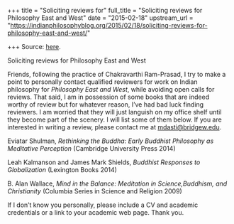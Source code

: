 +++
title = "Soliciting reviews for"
full_title = "Soliciting reviews for Philosophy East and West"
date = "2015-02-18"
upstream_url = "https://indianphilosophyblog.org/2015/02/18/soliciting-reviews-for-philosophy-east-and-west/"

+++
Source: [here](https://indianphilosophyblog.org/2015/02/18/soliciting-reviews-for-philosophy-east-and-west/).

Soliciting reviews for Philosophy East and West

Friends, following the practice of Chakravarthi Ram-Prasad, I try to
make a point to personally contact qualified reviewers for work on
Indian philosophy for *Philosophy East and West*, while avoiding open
calls for reviews. That said, I am in possession of some books that are
indeed worthy of review but for whatever reason, I’ve had bad luck
finding reviewers. I am worried that they will just languish on my
office shelf until they become part of the scenery. I will list some of
them below. If you are interested in writing a review, please contact me
at <mdasti@bridgew.edu>.

Eviatar Shulman, *Rethinking the Buddha: Early Buddhist Philosophy as
Meditative Perception* (Cambridge University Press 2014)

Leah Kalmanson and James Mark Shields, *Buddhist Responses to
Globalization* (Lexington Books 2014)

B. Alan Wallace, *Mind in the Balance: Meditation in Science,Buddhism,
and Christianity* (Columbia Series in Science and Religion 2009)

If I don’t know you personally, please include a CV and academic
credentials or a link to your academic web page. Thank you.
